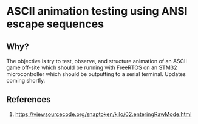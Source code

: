 # ASCII animation testing using ANSI escape sequences

## Why?
The objective is try to test, observe, and structure animation of an ASCII game
off-site which should be running with FreeRTOS on an STM32 microcontroller which
should be outputting to a serial terminal. Updates coming shortly.

## References
1. https://viewsourcecode.org/snaptoken/kilo/02.enteringRawMode.html
